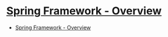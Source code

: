 # [Spring Framework - Overview](https://www.tutorialspoint.com/spring/spring_overview.htm)

- [Spring Framework - Overview](#spring-framework---overview)
